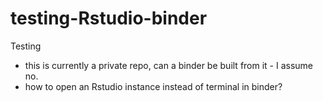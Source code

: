 # testing-Rstudio-binder

Testing
- this is currently a private repo, can a binder be built from it - I assume no.
- how to open an Rstudio instance instead of terminal in binder?

